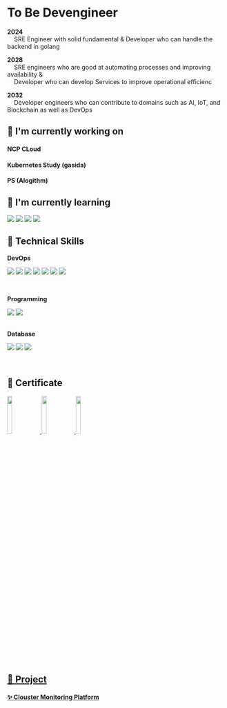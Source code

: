 #  To Be Devengineer

<b>2024</b></br>
&nbsp;&nbsp;&nbsp;&nbsp;SRE Engineer with solid fundamental  &  Developer who can handle the backend in golang

<b>2028</b></br>
&nbsp;&nbsp;&nbsp;&nbsp;SRE engineers who are good at automating processes and improving availability & </br> &nbsp;&nbsp;&nbsp;&nbsp;Developer who can develop Services to improve operational efficienc

<b>2032</b></br>
&nbsp;&nbsp;&nbsp;&nbsp;Developer engineers who can contribute to domains such as AI, IoT, and Blockchain as well as DevOps

## 🔭 I'm currently working on

####  NCP CLoud
####  Kubernetes Study (gasida)
####  PS  (Alogithm)

## 🌱 I'm currently learning


![](https://img.shields.io/badge/Code-Golang-informational?style=flat&logo=go&color=ACE)
![](https://img.shields.io/badge/Terraform-informational?style=flat&logo=Terraform&color=BBAABB)
![](https://img.shields.io/badge/Kubernetes-CNI-informational?style=flat&logo=Kubernetes&color=336791)
![](https://img.shields.io/badge/Cilium-eBPF-informational?style=flat&logo=Cilium&color=BBAABB)


## 💼 Technical Skills
<b>DevOps</b>

![](https://img.shields.io/badge/Container-Docker-informational?style=flat&logo=docker&color=61AAFB)
![](https://img.shields.io/badge/Container-Kubernetes-informational?style=flat&logo=Kubernetes&color=336791)
![](https://img.shields.io/badge/Container-Helm-informational?style=flat&logo=Helm&color=61DFFB)
![](https://img.shields.io/badge/IaC-Terraform-informational?style=flat&logo=Terraform&color=764ABC)
![](https://img.shields.io/badge/IaC-Ansible-informational?style=flat&logo=Ansible&color=000000)
![](https://img.shields.io/badge/CI/CD-Jenkins-informational?style=flat&logo=Jenkins&color=CC342D)
![](https://img.shields.io/badge/CI/CD-Argo-informational?style=flat&logo=Argo&color=E34F26)

</br>

<b>Programming</b>

![](https://img.shields.io/badge/Code-Python-informational?style=flat&logo=Python&color=003B57)
![](https://img.shields.io/badge/API-Flask-informational?style=flat&logo=Flask&color=EEEA98)

</br>
<b>Database</b>

![](https://img.shields.io/badge/DB-MYSQL-informational?style=flat&logo=MYSQL&color=EFA488)
![](https://img.shields.io/badge/DB-PostgreSQL-informational?style=flat&logo=PostgreSQL&color=336791)
![](https://img.shields.io/badge/DB-SQLite-informational?style=flat&logo=SQLite&color=003B57)

</br>

##  🎯 Certificate
<a href="https://www.credly.com/badges/80d7bc3a-def2-416e-9fb2-71b4e6433355/public_url"><img src="https://images.credly.com/size/110x110/images/8b8ed108-e77d-4396-ac59-2504583b9d54/cka_from_cncfsite__281_29.png" width="15%" height="15%">
<a href="https://www.credly.com/badges/d852db32-821f-454f-ba52-42d46b76db70/public_url"><img src="https://images.credly.com/size/340x340/images/0e284c3f-5164-4b21-8660-0d84737941bc/image.png" width="15%" height="15%">
<a href="https://www.credly.com/badges/91a67740-bc22-4e30-a3c6-8bcfa1132c74/public_url"><img src="https://images.credly.com/size/340x340/images/be8fcaeb-c769-4858-b567-ffaaa73ce8cf/image.png" width="15%" height="15%">

</br>

## 🚀 Project

#### ✨ <a href="https://www.notion.so/rsh4297/Clouster-Monitoring-Platform-38eedf5ac67142b89da1cbf61a0dba76">Clouster Monitoring Platform</a>
